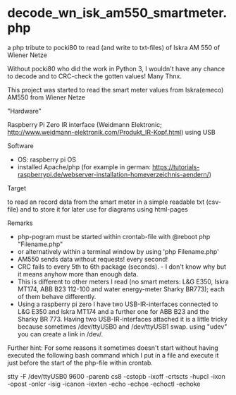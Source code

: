 # decode_wn_isk_am550_smartmeter.php
a php tribute to pocki80 to read (and write to txt-files) of Iskra AM 550 of Wiener Netze

Without pocki80 who did the work in Python 3, I wouldn't have any chance to decode and to CRC-check the gotten values! Many Thnx.

This project was started to read the smart meter values from Iskra(emeco) AM550 from Wiener Netze

"Hardware"


Raspberry Pi Zero
IR interface (Weidmann Elektronic; http://www.weidmann-elektronik.com/Produkt_IR-Kopf.html) using USB

 Software 

- OS: raspberry pi OS
- installed Apache/php  (for example in german: https://tutorials-raspberrypi.de/webserver-installation-homeverzeichnis-aendern/)

Target

to read an record data from the smart meter in a simple readable txt (csv-file) and to store it for later use for diagrams using html-pages 

Remarks

- php-pogram must be started within crontab-file with @reboot php "Filename.php"
- or alternatively within a terminal window by using 'php Filename.php'
- AM550 sends data without requests! every second!
- CRC fails to every 5th to 6th package (seconds). - I don't know why but it means anyhow more than enough data.
- This is different to other meters I read (no smart meters: L&G E350, Iskra MT174, ABB B23 112-100 and water energy-meter Sharky BR773); each of them behave differently.
- Using a raspberry pi zero I have two USB-IR-interfaces connected to L&G E350 and Iskra MT174 and a further one for ABB B23 and the Sharky BR 773. Having two USB-IR-interfaces attached it is a little tricky because sometimes /dev/ttyUSB0 and /dev/ttyUSB1 swap. using "udev" you can create a link in /dev/.

Further hint:
For some reasons it sometimes doesn't start without having executed the following bash command which I put in a file and execute it just before the start of the php-file within crontab.

stty -F /dev/ttyUSB0 9600 -parenb cs8 -cstopb -ixoff -crtscts -hupcl -ixon -opost -onlcr -isig -icanon -iexten -echo -echoe -echoctl -echoke
